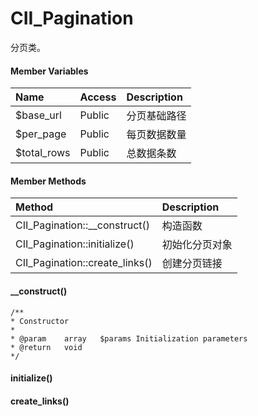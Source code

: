# CII\_Pagination

分页类。

#### Member Variables

| Name | Access | Description |
| :--- | :--- | :--- |
| $base\_url | Public | 分页基础路径 |
| $per\_page | Public | 每页数据数量 |
| $total\_rows | Public | 总数据条数 |

#### Member Methods

| Method | Description |
| :--- | :--- |
| CII\_Pagination::\_\_construct\(\) | 构造函数 |
| CII\_Pagination::initialize\(\) | 初始化分页对象 |
| CII\_Pagination::create\_links\(\) | 创建分页链接 |

#### \_\_construct\(\)

```
/**
* Constructor
*
* @param	array	$params	Initialization parameters
* @return	void
*/
```

#### initialize\(\)

#### create\_links\(\)



